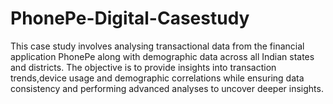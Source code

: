 # PhonePe-Digital-Casestudy
This case study involves analysing transactional data from the financial application PhonePe along with demographic data across all Indian states and districts.
The objective is to provide insights into transaction trends,device usage and demographic correlations while ensuring data consistency and performing advanced analyses to uncover deeper insights.

